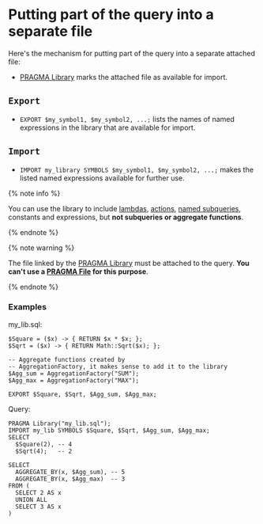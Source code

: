 # Putting part of the query into a separate file

Here's the mechanism for putting part of the query into a separate attached file:

* [PRAGMA Library](pragma.md#library) marks the attached file as available for import.

## `Export`

* `EXPORT $my_symbol1, $my_symbol2, ...;` lists the names of named expressions in the library that are available for import.

## `Import`

* `IMPORT my_library SYMBOLS $my_symbol1, $my_symbol2, ...;` makes the listed named expressions available for further use.

{% note info %}

You can use the library to include [lambdas](expressions.md#lambda), [actions](action.md), [named subqueries](subquery.md), constants and expressions, but **not subqueries or aggregate functions**.

{% endnote %}

{% note warning %}

The file linked by the [PRAGMA Library](pragma.md#library) must be attached to the query. **You can't use a [PRAGMA File](pragma.md#file) for this purpose**.

{% endnote %}

### Examples

my_lib.sql:

```yql
$Square = ($x) -> { RETURN $x * $x; };
$Sqrt = ($x) -> { RETURN Math::Sqrt($x); };

-- Aggregate functions created by
-- AggregationFactory, it makes sense to add it to the library
$Agg_sum = AggregationFactory("SUM");
$Agg_max = AggregationFactory("MAX");

EXPORT $Square, $Sqrt, $Agg_sum, $Agg_max;
```

Query:

```yql
PRAGMA Library("my_lib.sql");
IMPORT my_lib SYMBOLS $Square, $Sqrt, $Agg_sum, $Agg_max;
SELECT
  $Square(2), -- 4
  $Sqrt(4);   -- 2

SELECT
  AGGREGATE_BY(x, $Agg_sum), -- 5
  AGGREGATE_BY(x, $Agg_max)  -- 3
FROM (
  SELECT 2 AS x
  UNION ALL
  SELECT 3 AS x
)
```



